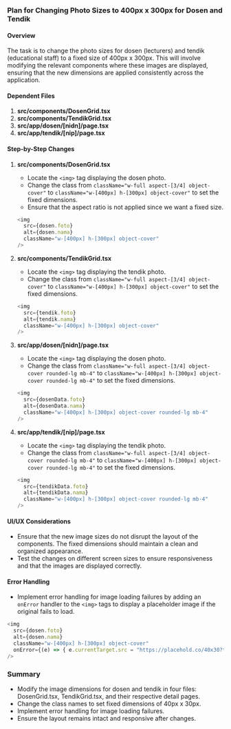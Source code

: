 ### Plan for Changing Photo Sizes to 400px x 300px for Dosen and Tendik

#### Overview
The task is to change the photo sizes for dosen (lecturers) and tendik (educational staff) to a fixed size of 400px x 300px. This will involve modifying the relevant components where these images are displayed, ensuring that the new dimensions are applied consistently across the application.

#### Dependent Files
1. **src/components/DosenGrid.tsx**
2. **src/components/TendikGrid.tsx**
3. **src/app/dosen/[nidn]/page.tsx**
4. **src/app/tendik/[nip]/page.tsx**

#### Step-by-Step Changes

1. **src/components/DosenGrid.tsx**
   - Locate the `<img>` tag displaying the dosen photo.
   - Change the class from `className="w-full aspect-[3/4] object-cover"` to `className="w-[400px] h-[300px] object-cover"` to set the fixed dimensions.
   - Ensure that the aspect ratio is not applied since we want a fixed size.

   ```javascript
   <img
     src={dosen.foto}
     alt={dosen.nama}
     className="w-[400px] h-[300px] object-cover"
   />
   ```

2. **src/components/TendikGrid.tsx**
   - Locate the `<img>` tag displaying the tendik photo.
   - Change the class from `className="w-full aspect-[3/4] object-cover"` to `className="w-[400px] h-[300px] object-cover"` to set the fixed dimensions.

   ```javascript
   <img
     src={tendik.foto}
     alt={tendik.nama}
     className="w-[400px] h-[300px] object-cover"
   />
   ```

3. **src/app/dosen/[nidn]/page.tsx**
   - Locate the `<img>` tag displaying the dosen photo.
   - Change the class from `className="w-full aspect-[3/4] object-cover rounded-lg mb-4"` to `className="w-[400px] h-[300px] object-cover rounded-lg mb-4"` to set the fixed dimensions.

   ```javascript
   <img
     src={dosenData.foto}
     alt={dosenData.nama}
     className="w-[400px] h-[300px] object-cover rounded-lg mb-4"
   />
   ```

4. **src/app/tendik/[nip]/page.tsx**
   - Locate the `<img>` tag displaying the tendik photo.
   - Change the class from `className="w-full aspect-[3/4] object-cover rounded-lg mb-4"` to `className="w-[400px] h-[300px] object-cover rounded-lg mb-4"` to set the fixed dimensions.

   ```javascript
   <img
     src={tendikData.foto}
     alt={tendikData.nama}
     className="w-[400px] h-[300px] object-cover rounded-lg mb-4"
   />
   ```

#### UI/UX Considerations
- Ensure that the new image sizes do not disrupt the layout of the components. The fixed dimensions should maintain a clean and organized appearance.
- Test the changes on different screen sizes to ensure responsiveness and that the images are displayed correctly.

#### Error Handling
- Implement error handling for image loading failures by adding an `onError` handler to the `<img>` tags to display a placeholder image if the original fails to load.

```javascript
<img
  src={dosen.foto}
  alt={dosen.nama}
  className="w-[400px] h-[300px] object-cover"
  onError={(e) => { e.currentTarget.src = "https://placehold.co/40x30?text=Image+Not+Available"; }}
/>
```

### Summary
- Modify the image dimensions for dosen and tendik in four files: DosenGrid.tsx, TendikGrid.tsx, and their respective detail pages.
- Change the class names to set fixed dimensions of 40px x 30px.
- Implement error handling for image loading failures.
- Ensure the layout remains intact and responsive after changes.
